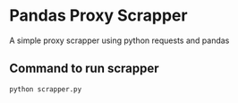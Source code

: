 # Pandas Proxy Scrapper
A simple proxy scrapper using python requests and pandas

## Command to run scrapper
```
python scrapper.py
```
